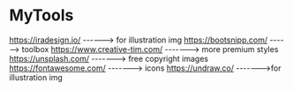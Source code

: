# MyTools

https://iradesign.io/ ------> for illustration img
https://bootsnipp.com/ ------> toolbox
https://www.creative-tim.com/ -------> more premium styles
https://unsplash.com/  -------> free copyright images
https://fontawesome.com/ -------> icons
https://undraw.co/    ------->for illustration img
